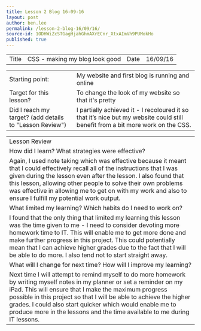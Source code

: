```yaml
---
title: Lesson 2 Blog 16-09-16
layout: post
author: ben.lee
permalink: /lesson-2-blog-16/09/16/
source-id: 1ODHWiZcSTGagHjahGhmAXrECnr_XtxAImVh9PUMokHo
published: true
---
```

<table>
  <tr>
    <td>Title</td>
    <td>CSS - making my blog look good</td>
    <td>Date</td>
    <td>16/09/16</td>
  </tr>
</table>


<table>
  <tr>
    <td>Starting point:</td>
    <td>My website and first blog is running and online</td>
  </tr>
  <tr>
    <td>Target for this lesson?</td>
    <td>To change the look of my website so that it's pretty</td>
  </tr>
  <tr>
    <td>Did I reach my target? 
(add details to "Lesson Review")</td>
    <td> I partially achieved it - I recoloured it so that it’s nice but my website could still benefit from a bit more work on the CSS.</td>
  </tr>
</table>


<table>
  <tr>
    <td>Lesson Review</td>
  </tr>
  <tr>
    <td>How did I learn? What strategies were effective? </td>
  </tr>
  <tr>
    <td>Again, I used note taking which was effective because it meant that I could effectively recall all of the instructions that I was given during the lesson even after the lesson. I also found that this lesson, allowing other people to solve their own problems was effective in allowing me to get on with my work and also to ensure I fulfill my potential work output.</td>
  </tr>
  <tr>
    <td>What limited my learning? Which habits do I need to work on? </td>
  </tr>
  <tr>
    <td>I found that the only thing that limited my learning this lesson was the time given to me - I need to consider devoting more homework time to IT. This will enable me to get more done and make further progress in this project. This could potentially mean that I can achieve higher grades due to the fact that I will be able to do more. I also tend not to start straight away.</td>
  </tr>
  <tr>
    <td>What will I change for next time? How will I improve my learning?</td>
  </tr>
  <tr>
    <td>Next time I will attempt to remind myself to do more homework by writing myself notes in my planner or set a reminder on my iPad. This will ensure that I make the maximum progress possible in this project so that I will be able to achieve the higher grades. I could also start quicker which would enable me to produce more in the lessons and the time available to me during IT lessons.</td>
  </tr>
</table>


